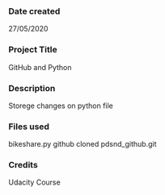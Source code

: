 ### Date created
27/05/2020

### Project Title
GitHub and Python

### Description
Storege changes on python file 

### Files used
bikeshare.py
github cloned pdsnd_github.git

### Credits
Udacity Course

